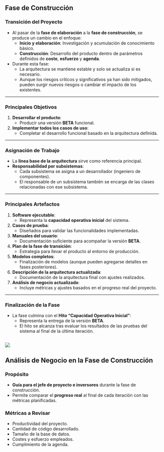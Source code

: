 ## Fase de Construcción

### Transición del Proyecto
- Al pasar de la **fase de elaboración** a la **fase de construcción**, se produce un cambio en el enfoque:
  - **Inicio y elaboración**: Investigación y acumulación de conocimiento básico.
  - **Construcción**: Desarrollo del producto dentro de parámetros definidos de **coste**, **esfuerzo** y **agenda**.
- Durante esta fase:
  - La arquitectura se mantiene estable y solo se actualiza si es necesario.
  - Aunque los riesgos críticos y significativos ya han sido mitigados, pueden surgir nuevos riesgos o cambiar el impacto de los existentes.

---

### Principales Objetivos
1. **Desarrollar el producto**:
   - Producir una versión **BETA** funcional.
2. **Implementar todos los casos de uso**:
   - Completar el desarrollo funcional basado en la arquitectura definida.

---

### Asignación de Trabajo
- La **línea base de la arquitectura** sirve como referencia principal.
- **Responsabilidad por subsistemas**:
  - Cada subsistema se asigna a un desarrollador (ingeniero de componentes).
  - El responsable de un subsistema también se encarga de las clases relacionadas con ese subsistema.

---

### Principales Artefactos
1. **Software ejecutable**:
   - Representa la **capacidad operativa inicial** del sistema.
2. **Casos de prueba**:
   - Diseñados para validar las funcionalidades implementadas.
3. **Manuales del usuario**:
   - Documentación suficiente para acompañar la versión **BETA**.
4. **Plan de la fase de transición**:
   - Estrategia para llevar el producto al entorno de producción.
5. **Modelos completos**:
   - Finalización de modelos (aunque pueden agregarse detalles en fases posteriores).
6. **Descripción de la arquitectura actualizada**:
   - Documentación de la arquitectura final con ajustes realizados.
7. **Análisis de negocio actualizado**:
   - Incluye métricas y ajustes basados en el progreso real del proyecto.

---

### Finalización de la Fase
- La fase culmina con el **Hito “Capacidad Operativa Inicial”**:
  - Representa la entrega de la versión **BETA**.
  - El hito se alcanza tras evaluar los resultados de las pruebas del sistema al final de la última iteración.

![](https://lh7-rt.googleusercontent.com/docsz/AD_4nXc8PgUf4AMvlq38ggwjngqyeehZLnb5KEN2JRdrP_FcJb5h4jip9qfoHUkKyQc8ug-5dL_NFgOXecqhC-MGhC33IGu4xk8oe8oyyIEhKX9AHJdCMoqFThbZPWC03GRoIxCF0T2nQ8G4ZmqBTae8eVHjHcs?key=VReuh94fGGpJZLGsXsGdUQ)
---

## Análisis de Negocio en la Fase de Construcción

### Propósito
- **Guía para el jefe de proyecto e inversores** durante la fase de construcción.
- Permite comparar el **progreso real** al final de cada iteración con las métricas planificadas.

### Métricas a Revisar
- Productividad del proyecto.
- Cantidad de código desarrollado.
- Tamaño de la base de datos.
- Costes y esfuerzo empleados.
- Cumplimiento de la agenda.

